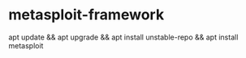 # metasploit-framework
apt update &amp;&amp; apt upgrade &amp;&amp; apt install unstable-repo &amp;&amp; apt install metasploit 
